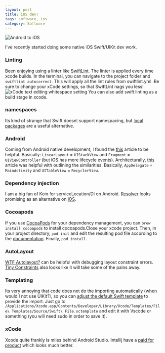 ```yaml
---
layout: post
title: iOS dev!
tags: software, ios
category: Software
---
```

![Android to iOS](https://miro.medium.com/max/800/1*H_5oi-vcU4JmMODXLheBLQ.png)

I've recently started doing some native iOS Swift/UIKit dev work.

### Linting ###
Been enjoying using a linter like [SwiftLint](https://infinum.com/handbook/books/ios/SwiftLint). The linter is applied every time xcode builds. In the terminal, you can navigate to the project folder and ```swiftlint autocorrect```. This will apply all the lint rules from swiftlint.yml.
Be sure to change your xCode settings, so that SwiftLint nags you less!
![xCode text editing whitespace setting](https://infinum.com/handbook/img/iOS_xcode_trim_whitespace.png)
You can also add swift linting as a build stage in xcode.

### namespaces ###
Its kind of strange that Swift doesnt support namespacing, but [local packages](https://medium.com/swlh/organizing-your-xcode-swift-code-with-local-packages-469cda06f82d) are a useful alternative.

### Android ###
Coming from Android native development, I found the [this](https://www.hackingwithswift.com/example-code/language/tips-for-android-developers-switching-to-swift) article to be helpful. Basically: ```LinearLayout``` = ```UIStackView``` and ```Fragment``` = ```UIViewController``` (but iOS has more lifecycle events).
Architecturally, [this](https://blog.usejournal.com/ios-vs-android-app-architecture-similarities-5f91cc7d4296) article was helpful with outlining the similarities. Basically, ```AppDelegate``` = ```MainActivity``` and ```UITableView``` = ```RecyclerView```.

### Dependency injection ###
I am a big fan of Koin for serviceLocation/DI on Android. [Resolver](https://github.com/hmlongco/Resolver) looks promising as an alternative on [iOS](https://medium.com/better-programming/taking-swift-dependency-injection-to-the-next-level-b71114c6a9c6).

### Cocoapods ###
If you use [CocoaPods](https://guides.cocoapods.org) for your dependency management, you can ```brew install cocoapods``` to install cocoapods.Close your xcode project. Then, in your project directory, ```pod init``` and edit the resulting pod file according to the [documentation](https://guides.cocoapods.org/using/using-cocoapods.html). Finally, ```pod install```.


### AutoLayout ###
[WTF Autolayout?](https://www.wtfautolayout.com/) can be helpful with debugging layout constraint errors. [Tiny Constraints](https://github.com/roberthein/TinyConstraints) also looks like it will take some of the pains away.

### Templating ###
Its very annoying that code does not do the importing automatically (when would I not use UIKit?), so you can [adjust the default Swift template](https://medium.com/itch-design-no/creating-your-own-templates-in-xcode-98a08bf20038) to provide the import. Just go to ```/Applications/Xcode.app/Contents/Developer/Library/Xcode/Templates/File\ Templates/Source/Swift\ File.xctemplate``` and edit it with Vscode or something (you will need sudo in order to save it).

### xCode ###
Xcode quite frankly is miles behind Android Studio. Intellij have a [paid for product](https://www.jetbrains.com/objc/) which looks much better.